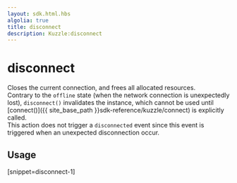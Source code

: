```yaml
---
layout: sdk.html.hbs
algolia: true
title: disconnect
description: Kuzzle:disconnect
---
```

  

# disconnect
Closes the current connection, and frees all allocated resources.  
Contrary to the `offline` state (when the network connection is unexpectedly lost), `disconnect()`  invalidates the instance, which cannot be used until [connect()]({{ site_base_path }}sdk-reference/kuzzle/connect) is explicitly called.  
This action does not trigger a `disconnected` event since this event is triggered when an unexpected disconnection occur.  

## Usage

[snippet=disconnect-1]
